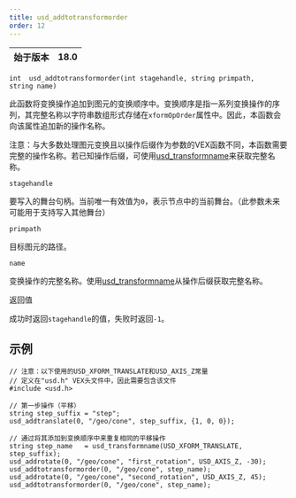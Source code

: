 ```yaml
---
title: usd_addtotransformorder
order: 12
---
```

| 始于版本 | 18.0 |
| --- | --- |

`int  usd_addtotransformorder(int stagehandle, string primpath, string name)`

此函数将变换操作追加到图元的变换顺序中。变换顺序是指一系列变换操作的序列，其完整名称以字符串数组形式存储在`xformOpOrder`属性中。因此，本函数会向该属性追加新的操作名称。

注意：与大多数处理图元变换且以操作后缀作为参数的VEX函数不同，本函数需要完整的操作名称。若已知操作后缀，可使用[usd_transformname](./usd_transformname "构造变换操作的完整名称")来获取完整名称。

`stagehandle`

要写入的舞台句柄。当前唯一有效值为`0`，表示节点中的当前舞台。（此参数未来可能用于支持写入其他舞台）

`primpath`

目标图元的路径。

`name`

变换操作的完整名称。使用[usd_transformname](./usd_transformname "构造变换操作的完整名称")从操作后缀获取完整名称。

返回值

成功时返回`stagehandle`的值，失败时返回`-1`。

## 示例

```vex
// 注意：以下使用的USD_XFORM_TRANSLATE和USD_AXIS_Z常量
// 定义在"usd.h" VEX头文件中，因此需要包含该文件
#include <usd.h>

// 第一步操作（平移）
string step_suffix = "step";
usd_addtranslate(0, "/geo/cone", step_suffix, {1, 0, 0});

// 通过将其添加到变换顺序中来重复相同的平移操作
string step_name   = usd_transformname(USD_XFORM_TRANSLATE, step_suffix);
usd_addrotate(0, "/geo/cone", "first_rotation", USD_AXIS_Z, -30);
usd_addtotransformorder(0, "/geo/cone", step_name);
usd_addrotate(0, "/geo/cone", "second_rotation", USD_AXIS_Z, 45);
usd_addtotransformorder(0, "/geo/cone", step_name);

```
